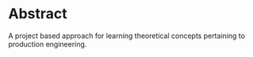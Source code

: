 # Abstract

A project based approach for learning theoretical concepts pertaining to production engineering.
